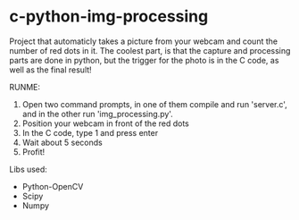 # c-python-img-processing
Project that automaticly takes a picture from your webcam and count the number of red dots in it. The coolest part, is that the capture and processing parts are done in python, but the trigger for the photo is in the C code, as well as the final result!


RUNME:

1. Open two command prompts, in one of them compile and run 'server.c', and in the other run 'img_processing.py'.
2. Position your webcam in front of the red dots
3. In the C code, type 1 and press enter
4. Wait about 5 seconds
5. Profit!


Libs used:

- Python-OpenCV
- Scipy
- Numpy
